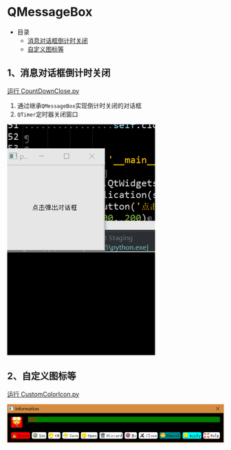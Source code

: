 # QMessageBox

- 目录
  - [消息对话框倒计时关闭](#1消息对话框倒计时关闭)
  - [自定义图标等](#2自定义图标等)

## 1、消息对话框倒计时关闭
[运行 CountDownClose.py](CountDownClose.py)

1. 通过继承`QMessageBox`实现倒计时关闭的对话框
1. `QTimer`定时器关闭窗口

![CountDownClose](ScreenShot/CountDownClose.gif)

## 2、自定义图标等
[运行 CustomColorIcon.py](CustomColorIcon.py)

![CustomColorIcon](ScreenShot/CustomColorIcon.png)